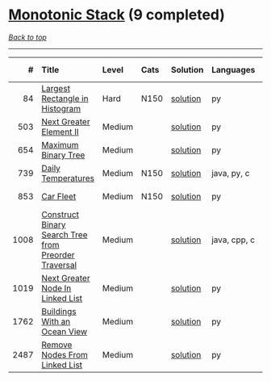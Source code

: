 # [Monotonic Stack](<https://leetcode.com/tag/Monotonic-Stack/>) (9 completed)

*[Back to top](<../../README.md>)*

------

|    # | Title                                                                                                                                        | Level   | Cats   | Solution                                                                        | Languages    | Date Complete   |
|-----:|:---------------------------------------------------------------------------------------------------------------------------------------------|:--------|:-------|:--------------------------------------------------------------------------------|:-------------|:----------------|
|   84 | [Largest Rectangle in Histogram](<https://leetcode.com/problems/largest-rectangle-in-histogram>)                                             | Hard    | N150   | [solution](<../_84. Largest Rectangle in Histogram.md>)                         | py           | Jun 10, 2024    |
|  503 | [Next Greater Element II](<https://leetcode.com/problems/next-greater-element-ii>)                                                           | Medium  |        | [solution](<../_503. Next Greater Element II.md>)                               | py           | Jul 05, 2024    |
|  654 | [Maximum Binary Tree](<https://leetcode.com/problems/maximum-binary-tree>)                                                                   | Medium  |        | [solution](<../_654. Maximum Binary Tree.md>)                                   | py           | Jun 11, 2024    |
|  739 | [Daily Temperatures](<https://leetcode.com/problems/daily-temperatures>)                                                                     | Medium  | N150   | [solution](<../_739. Daily Temperatures.md>)                                    | java, py, c  | Jun 13, 2024    |
|  853 | [Car Fleet](<https://leetcode.com/problems/car-fleet>)                                                                                       | Medium  | N150   | [solution](<../_853. Car Fleet.md>)                                             | py           | Jun 13, 2024    |
| 1008 | [Construct Binary Search Tree from Preorder Traversal](<https://leetcode.com/problems/construct-binary-search-tree-from-preorder-traversal>) | Medium  |        | [solution](<../_1008. Construct Binary Search Tree from Preorder Traversal.md>) | java, cpp, c | Jun 26, 2024    |
| 1019 | [Next Greater Node In Linked List](<https://leetcode.com/problems/next-greater-node-in-linked-list>)                                         | Medium  |        | [solution](<../_1019. Next Greater Node In Linked List.md>)                     | py           | Jun 21, 2024    |
| 1762 | [Buildings With an Ocean View](<https://leetcode.com/problems/buildings-with-an-ocean-view>)                                                 | Medium  |        | [solution](<../_1762. Buildings With an Ocean View.md>)                         | py           | Jun 10, 2024    |
| 2487 | [Remove Nodes From Linked List](<https://leetcode.com/problems/remove-nodes-from-linked-list>)                                               | Medium  |        | [solution](<../_2487. Remove Nodes From Linked List.md>)                        | py           | Jun 11, 2024    |
